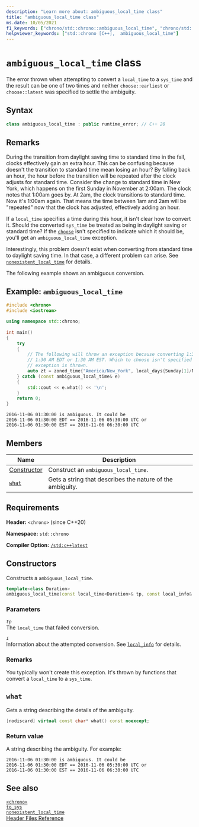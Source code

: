 ```yaml
---
description: "Learn more about: ambiguous_local_time class"
title: "ambiguous_local_time class"
ms.date: 10/05/2021
f1_keywords: ["chrono/std::chrono::ambiguous_local_time", "chrono/std::chrono::ambiguous_local_time::what"]
helpviewer_keywords: ["std::chrono [C++],  ambiguous_local_time"]
---
```


# `ambiguous_local_time` class

The error thrown when attempting to convert a `local_time` to a `sys_time` and the result can be one of two times and neither `choose::earliest` or `choose::latest` was specified to settle the ambiguity.

## Syntax

```cpp
class ambiguous_local_time : public runtime_error; // C++ 20
```

## Remarks

During the transition from daylight saving time to standard time in the fall, clocks effectively gain an extra hour. This can be confusing because doesn't the transition to standard time mean losing an hour? By falling back an hour, the hour before the transition will be repeated after the clock adjusts for standard time. Consider the change to standard time in New York, which happens on the first Sunday in November at 2:00am. The clock notes that 1:00am goes by. At 2am, the clock transitions to standard time. Now it's 1:00am again. That means the time between 1am and 2am will be "repeated" now that the clock has adjusted, effectively adding an hour.

If a `local_time` specifies a time during this hour, it isn't clear how to convert it. Should the converted `sys_time` be treated as being in daylight saving or standard time? If the [`choose`](choose-enum.md) isn't specified to indicate which it should be, you'll get an `ambiguous_local_time` exception.

Interestingly, this problem doesn't exist when converting from standard time to daylight saving time. In that case, a different problem can arise. See [`nonexistent_local_time`](nonexistent-local-time.md) for details.

The following example shows an ambiguous conversion.

## Example: `ambiguous_local_time`

```cpp
#include <chrono>
#include <iostream>

using namespace std::chrono;
    
int main()
{
    try
    {
        // The following will throw an exception because converting 1:30am local time to system time could be interpreted as either 
        // 1:30 AM EDT or 1:30 AM EST. Which to choose isn't specified for the conversion, so an ambiguous_local_time
        // exception is thrown.
        auto zt = zoned_time{"America/New_York", local_days{Sunday[1]/November/2016} + 1h + 30min};
    } catch (const ambiguous_local_time& e)
    {
        std::cout << e.what() << '\n';
    }
    return 0;
}
```

```output
2016-11-06 01:30:00 is ambiguous. It could be
2016-11-06 01:30:00 EDT == 2016-11-06 05:30:00 UTC or
2016-11-06 01:30:00 EST == 2016-11-06 06:30:00 UTC
```

## Members

|Name|Description|
|----------|-----------------|
| [Constructor](#ctor) | Construct an `ambiguous_local_time`. |
| [`what`](#what) | Gets a string that describes the nature of the ambiguity. |

## Requirements

**Header:** `<chrono>` (since C++20)

**Namespace:** `std::chrono`

**Compiler Option:** [`/std:c++latest`](../build/reference/std-specify-language-standard-version.md)

## <a name="ctor"></a> Constructors

Constructs a `ambiguous_local_time`.

```cpp
template<class Duration>
ambiguous_local_time(const local_time<Duration>& tp, const local_info& i);
```

### Parameters

*`tp`*\
The `local_time` that failed conversion.

*`i`*\
Information about the attempted conversion. See [`local_info`](local-info-struct.md) for details.

### Remarks

You typically won't create this exception. It's thrown by functions that convert a `local_time` to a `sys_time`.

## <a name="what"></a> `what`

Gets a string describing the details of the ambiguity.

```cpp
[nodiscard] virtual const char* what() const noexcept;
```

### Return value

A string describing the ambiguity. For example:

```output
2016-11-06 01:30:00 is ambiguous. It could be
2016-11-06 01:30:00 EDT == 2016-11-06 05:30:00 UTC or
2016-11-06 01:30:00 EST == 2016-11-06 06:30:00 UTC
```

## See also

[`<chrono>`](../standard-library/chrono.md)\
[`to_sys` ](month-day-class.md)\
[`nonexistent_local_time`](nonexistent-local-time.md)\
[Header Files Reference](cpp-standard-library-header-files.md)